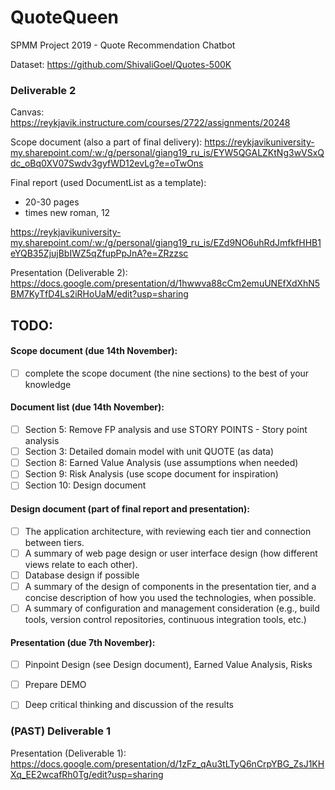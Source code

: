 # QuoteQueen
SPMM Project 2019 - Quote Recommendation Chatbot


Dataset:
https://github.com/ShivaliGoel/Quotes-500K

### Deliverable 2
Canvas: https://reykjavik.instructure.com/courses/2722/assignments/20248

Scope document (also a part of final delivery):
https://reykjavikuniversity-my.sharepoint.com/:w:/g/personal/giang19_ru_is/EYW5QGALZKtNg3wVSxQdc_oBq0XV07Swdv3gyfWD12evLg?e=oTwOns

Final report (used DocumentList as a template):
- 20-30 pages
- times new roman, 12

https://reykjavikuniversity-my.sharepoint.com/:w:/g/personal/giang19_ru_is/EZd9NO6uhRdJmfkfHHB1eYQB35ZjujBbIWZ5qZfupPpJnA?e=ZRzzsc

Presentation (Deliverable 2): https://docs.google.com/presentation/d/1hwwva88cCm2emuUNEfXdXhN5BM7KyTfD4Ls2iRHoUaM/edit?usp=sharing


## TODO:

#### Scope document (due 14th November):
- [ ] complete the scope document (the nine sections) to the best of your knowledge

#### Document list (due 14th November):
- [ ] Section 5: Remove FP analysis and use STORY POINTS - Story point analysis
- [ ] Section 3: Detailed domain model with unit QUOTE (as data)
- [ ] Section 8: Earned Value Analysis (use assumptions when needed)
- [ ] Section 9: Risk Analysis (use scope document for inspiration)
- [ ] Section 10: Design document 

#### Design document (part of final report and presentation):
- [ ] The application architecture, with reviewing each tier and connection between tiers. 
- [ ] A summary of web page design or user interface design (how different views relate to each other). 
- [ ] Database design if possible
- [ ] A summary of the design of components in the presentation tier, and a concise description of how you used the technologies, when possible.
- [ ] A summary of configuration and management consideration (e.g., build tools, version control repositories, continuous integration tools, etc.)

#### Presentation (due 7th November):
- [ ] Pinpoint Design (see Design document), Earned Value Analysis, Risks
- [ ] Prepare DEMO
- [ ] Deep critical thinking and discussion of the results 



### (PAST) Deliverable 1

Presentation (Deliverable 1):
https://docs.google.com/presentation/d/1zFz_qAu3tLTyQ6nCrpYBG_ZsJ1KHXq_EE2wcafRh0Tg/edit?usp=sharing
